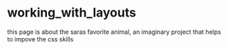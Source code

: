 # working_with_layouts
this page is about the saras favorite animal, an imaginary project that helps to impove the css skills
